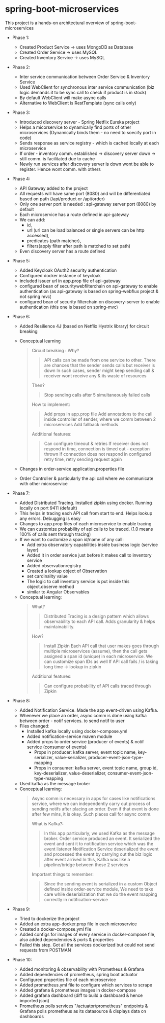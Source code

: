 # spring-boot-microservices
This project is a hands-on architectural overview of spring-boot-microservices

* Phase 1:
  * Created Product Service -> uses MongoDB as Database
  * Created Order Service -> uses MySQL
  * Created Inventory Service -> uses MySQL
 
* Phase 2:
  * Inter service communication between Order Service & Inventory Service
  * Used WebClient for synchronous inter service communication (biz logic demands it to be sync call to check if product is in stock)
  * By default WebClient will make async calls
  * Alternative to WebClient is RestTemplate (sync calls only)

* Phase 3:
  * Introduced discovery server - Spring Netflix Eureka project
  * Helps a micorservice to dynamically find ports of other microservices (Dynamically binds them - no need to soecify port in code)
  * Sends response as service registry - which is cached locally at each microservice
  * If order - inventory comm. established -> discovery server down -> still comm. is facilitated due to cache
  * Newly run services after discovery server is down wont be able to register. Hence wont comm. with others

* Phase 4:
  * API Gateway added to the project
  * All requests will have same port (8080) and will be differentiated based on path (/api/product or /api/order)
  * Only one server port is needed : api-gateway server port (8080) by default
  * Each microservice has a route defined in api-gateway
  * We can add:
    * id,
    * url (url can be load balanced or single servers can be http accessed),
    * predicates (path matcher),
    * filters(apply filter after path is matched to set path)
  * Even discovery server has a route defined
 
* Phase 5:
  * Added Keycloak OAuth2 security authentication
  * Configured docker instance of keycloak
  * included issuer url in app.prop file of api-gateway
  * configured bean of securitywebfilterchain on api-gateway to enable authentication (as api-gateway is based on spring-webflux project & not spring mvc)
  * configured bean of security filterchain on discovery-server to enable authentication (this one is based on spring-mvc)
 
* Phase 6:
  * Added Resilience 4J (based on Netflix Hystrix library) for circuit breaking
  * Conceptual learning
    > Circuit breaking :
    > Why?
    >> API calls can be made from one service to other. There are chances that the sender sends calls but receiver is down
    >> In such cases, sender might keep sending call & receiver wont receive any & its waste of resources
    >
    > Then?
    >>  Stop sending calls after 5 simultaneously failed calls
    >
    > How to implement:
    >> Add props in app.prop file
    >> Add annotations to the call inside controller of sender, where we comm between 2 microservices
    >> Add fallback methods
    >
    > Additional features:
    >> Can configure timeout & retries
    >> If receiver does not respond in time, connection is timed out - exception thrown
    >> If connection does not respond in configured retry time, retry sending request again
  
  * Changes in order-service application.properties file
  * Order Controller & particularly the api call where we communicate with other microservice

* Phase 7:
  * Added Distributed Tracing. Installed zipkin using docker. Running locally on port 9411 (default)
  * This helps in tracing each API call from start to end. Helps lookup any errors. Debugging is easy
  * Changes to app.prop files of each microservice to enable tracing
  * We can customize probability of api calls to be traced. (1.0 means 100% of calls sent through tracing)
  * If we want to customize a span id/name of any call:
    * Add extra observatory capabilities inside business logic (service layer)
    * Added it in order service just before it makes call to inventory service
    * Added observationregistry
    * Created a lookup object of Observation
    * set cardinality value
    * The logic to call inventory service is put inside this object.observe method
    * similar to Angular Observables
  * Conceptual learning:
    > What?
    >> Distributed Tracing is a design pattern which allows observability to each API call. Adds granularity & helps maintainability.
    >
    > How?
    >> Install Zipkin
    >> Each API call that user makes goes through multiple microservices (assume), then the call gets assigned a span id (unique) in each microservice.
    >> We can customize span IDs as well
    >> If API call fails / is taking long time -> lookup in zipkin
    >
    > Additional features:
    >>  Can configure probability of API calls traced through Zipkin
 
* Phase 8:
  * Added Notification Service. Made the app event-driven using Kafka.
  * Whenever we place an order, async comm is done using kafka between order - notif services. to send notif to user
  * Files changed:
    * Installed kafka locally using docker-compose.yml
    * Added notification-service maven module
    * Added props to order service (producer of events) & notif service (consumer of events)
      * Props in producer: kafka server, event topic name, key-serializer, value-serializer, producer-event-json-type-mapping
      * Props in consumer: kafka server, event topic name, group id, key-deserializer, value-deserializer, consumer-event-json-type-mapping
  * Used kafka as the message broker
  * Conceptual learning:
    > Async comm is necessary in apps for cases like notifications service, where we can independently carry out process of sending notifs after placing an order.
    > Even if that event is done after few mins, it is okay. Such places call for async comm.
    >
    > What is Kafka?:
    >> In this app particularly, we used Kafka as the message broker.
    >> Order service produced an event. It serialized the event and sent it to notification service which was the event listener
    >> Notification Service deserialized the event and processed the event by carrying out the biz logic after event arrived
    >> In this, Kafka was like a pipeline/bridge between these 2 services
    >
    > Important things to remember:
    >> Since the sending event is serialized in a custom Object defined inside order-service module,
    >> We need to take care while deserialization that we do the event mapping correctly in notification-service 

 * Phase 9:
   * Tried to dockerize the project
   * Added an extra app-docker.prop file in each microservice
   * Created a docker-compose.yml file
   * Added configs for images of every service in docker-compose file, also added dependencies & ports & properties
   * Failed this step. Got all the services dockerized but could not send requests from POSTMAN

 * Phase 10:
   * Added monitoring & observability with Prometheus & Grafana
   * Added dependencies of prometheus, spring boot actuator
   * Configured properties file of each microservice
   * Added prometheus.yml file to configure which services to scrape
   * Added grafana & prometheus images in docker-compose
   * Added grafana dashboard (diff to build a dashboard & hence imported json)
   * Prometheus polls services "/actuator/prometheus" endpoints & Grafana polls prometheus as its datasource & displays data on dashboards
 


